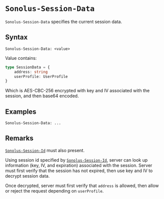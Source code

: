 # `Sonolus-Session-Data`

`Sonolus-Session-Data` specifies the current session data.

## Syntax

```http
Sonolus-Session-Data: <value>
```

Value contains:

```ts
type SessionData = {
    address: string
    userProfile: UserProfile
}
```

Which is AES-CBC-256 encrypted with key and IV associated with the session, and then base64 encoded.

## Examples

```http
Sonolus-Session-Data: ...
```

## Remarks

[`Sonolus-Session-Id`](./sonolus-session-id.md) must also present.

Using session id specified by [`Sonolus-Session-Id`](./sonolus-session-id.md), server can look up information (key, IV, and expiration) associated with the session. Server must first verify that the session has not expired, then use key and IV to decrypt session data.

Once decrypted, server must first verify that `address` is allowed, then allow or reject the request depending on `userProfile`.
